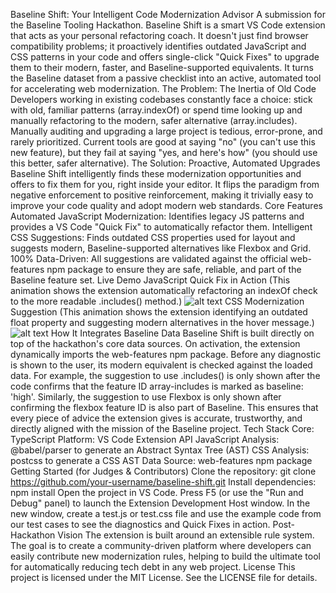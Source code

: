 Baseline Shift: Your Intelligent Code Modernization Advisor
A submission for the Baseline Tooling Hackathon.
Baseline Shift is a smart VS Code extension that acts as your personal refactoring coach. It doesn't just find browser compatibility problems; it proactively identifies outdated JavaScript and CSS patterns in your code and offers single-click "Quick Fixes" to upgrade them to their modern, faster, and Baseline-supported equivalents.
It turns the Baseline dataset from a passive checklist into an active, automated tool for accelerating web modernization.
The Problem: The Inertia of Old Code
Developers working in existing codebases constantly face a choice: stick with old, familiar patterns (array.indexOf) or spend time looking up and manually refactoring to the modern, safer alternative (array.includes). Manually auditing and upgrading a large project is tedious, error-prone, and rarely prioritized.
Current tools are good at saying "no" (you can't use this new feature), but they fail at saying "yes, and here's how" (you should use this better, safer alternative).
The Solution: Proactive, Automated Upgrades
Baseline Shift intelligently finds these modernization opportunities and offers to fix them for you, right inside your editor. It flips the paradigm from negative enforcement to positive reinforcement, making it trivially easy to improve your code quality and adopt modern web standards.
Core Features
Automated JavaScript Modernization: Identifies legacy JS patterns and provides a VS Code "Quick Fix" to automatically refactor them.
Intelligent CSS Suggestions: Finds outdated CSS properties used for layout and suggests modern, Baseline-supported alternatives like Flexbox and Grid.
100% Data-Driven: All suggestions are validated against the official web-features npm package to ensure they are safe, reliable, and part of the Baseline feature set.
Live Demo
JavaScript Quick Fix in Action
(This animation shows the extension automatically refactoring an indexOf check to the more readable .includes() method.)
![alt text](images/demo-js.gif)
CSS Modernization Suggestion
(This animation shows the extension identifying an outdated float property and suggesting modern alternatives in the hover message.)
![alt text](images/demo-css.gif)
How It Integrates Baseline Data
Baseline Shift is built directly on top of the hackathon's core data sources.
On activation, the extension dynamically imports the web-features npm package.
Before any diagnostic is shown to the user, its modern equivalent is checked against the loaded data.
For example, the suggestion to use .includes() is only shown after the code confirms that the feature ID array-includes is marked as baseline: 'high'.
Similarly, the suggestion to use Flexbox is only shown after confirming the flexbox feature ID is also part of Baseline.
This ensures that every piece of advice the extension gives is accurate, trustworthy, and directly aligned with the mission of the Baseline project.
Tech Stack
Core: TypeScript
Platform: VS Code Extension API
JavaScript Analysis: @babel/parser to generate an Abstract Syntax Tree (AST)
CSS Analysis: postcss to generate a CSS AST
Data Source: web-features npm package
Getting Started (for Judges & Contributors)
Clone the repository: git clone https://github.com/your-username/baseline-shift.git
Install dependencies: npm install
Open the project in VS Code.
Press F5 (or use the "Run and Debug" panel) to launch the Extension Development Host window.
In the new window, create a test.js or test.css file and use the example code from our test cases to see the diagnostics and Quick Fixes in action.
Post-Hackathon Vision
The extension is built around an extensible rule system. The goal is to create a community-driven platform where developers can easily contribute new modernization rules, helping to build the ultimate tool for automatically reducing tech debt in any web project.
License
This project is licensed under the MIT License. See the LICENSE file for details.
